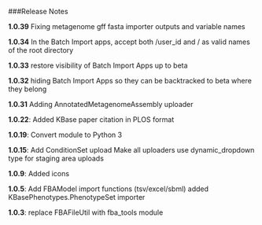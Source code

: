 ###Release Notes

**1.0.39**
Fixing metagenome gff fasta importer outputs and variable names

**1.0.34**
In the Batch Import apps, accept both /user_id and / as valid names of the root directory

**1.0.33**
restore visibility of Batch Import Apps up to beta

**1.0.32**
hiding Batch Import Apps so they can be backtracked to beta where they belong

**1.0.31**
Adding AnnotatedMetagenomeAssembly uploader

**1.0.22**:
Added KBase paper citation in PLOS format

**1.0.19**:
Convert  module to Python 3

**1.0.15**:
Add ConditionSet upload
Make all uploaders use dynamic_dropdown type for staging area uploads

**1.0.9**:
Added icons

**1.0.5**:
Add FBAModel import functions (tsv/excel/sbml)
added KBasePhenotypes.PhenotypeSet importer

**1.0.3**:
replace FBAFileUtil with fba_tools module
